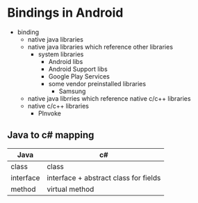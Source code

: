 # Bindings in Android

*	binding
	*	native java libraries
	*	native java libraries which reference other libraries
		*	system libraries
			*	Android libs
			*	Android Support libs
			*	Google Play Services
			*	some vendor preinstalled libraries
				*	Samsung
	*	native java librries which reference native c/c++ libraries
	*	native c/c++ libraries
		*	PInvoke
		
## Java to c# mapping

| Java                                      | c#                                     |
|-------------------------------------------|----------------------------------------|
| class                                     | class                                  |
| interface                                 | interface + abstract class for fields  |
| method                                    | virtual method                         |
